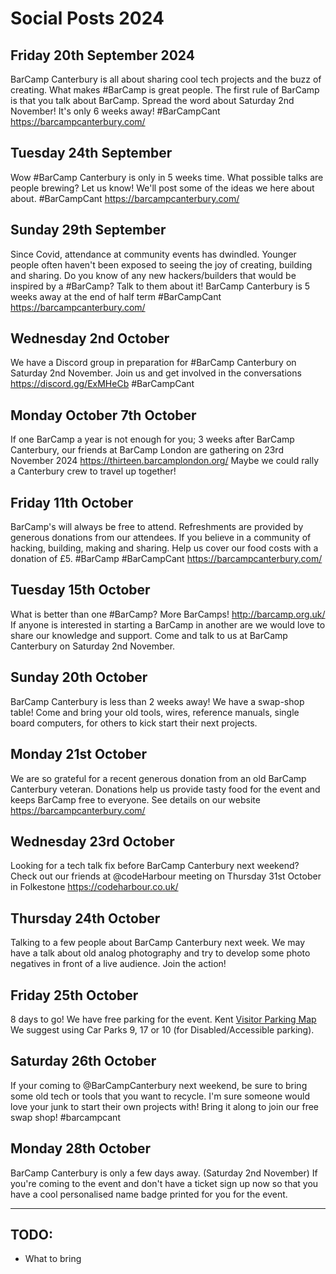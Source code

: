 Social Posts 2024
=================

## Friday 20th September 2024
BarCamp Canterbury is all about sharing cool tech projects and the buzz of creating. 
What makes #BarCamp is great people. 
The first rule of BarCamp is that you talk about BarCamp. 
Spread the word about Saturday 2nd November! It's only 6 weeks away!
#BarCampCant https://barcampcanterbury.com/

## Tuesday 24th September
Wow #BarCamp Canterbury is only in 5 weeks time. 
What possible talks are people brewing? 
Let us know! We'll post some of the ideas we here about about.
#BarCampCant https://barcampcanterbury.com/

## Sunday 29th September
Since Covid, attendance at community events has dwindled. 
Younger people often haven't been exposed to seeing the joy of creating, building and sharing. 
Do you know of any new hackers/builders that would be inspired by a #BarCamp? 
Talk to them about it!
BarCamp Canterbury is 5 weeks away at the end of half term
#BarCampCant https://barcampcanterbury.com/

## Wednesday 2nd October
We have a Discord group in preparation for #BarCamp Canterbury on Saturday 2nd November. 
Join us and get involved in the conversations 
https://discord.gg/ExMHeCb
#BarCampCant

## Monday October 7th October
If one BarCamp a year is not enough for you; 3 weeks after BarCamp Canterbury, our friends at BarCamp London are gathering on 23rd November 2024 https://thirteen.barcamplondon.org/ 
Maybe we could rally a Canterbury crew to travel up together!


## Friday 11th October
BarCamp's will always be free to attend. 
Refreshments are provided by generous donations from our attendees.
If you believe in a community of hacking, building, making and sharing. Help us cover our food costs with a donation of £5.
#BarCamp #BarCampCant https://barcampcanterbury.com/


## Tuesday 15th October
What is better than one #BarCamp? More BarCamps! http://barcamp.org.uk/
If anyone is interested in starting a BarCamp in another are we would love to share our knowledge and support.
Come and talk to us at BarCamp Canterbury on Saturday 2nd November.


## Sunday 20th October
BarCamp Canterbury is less than 2 weeks away!
We have a swap-shop table! Come and bring your old tools, wires, reference manuals, single board computers, for others to kick start their next projects.


## Monday 21st October
We are so grateful for a recent generous donation from an old BarCamp Canterbury veteran.  Donations help us provide tasty food for the event and keeps BarCamp free to everyone. See details on our website https://barcampcanterbury.com/

## Wednesday 23rd October
Looking for a tech talk fix before BarCamp Canterbury next weekend? Check out our friends at @codeHarbour meeting on Thursday 31st October in Folkestone https://codeharbour.co.uk/

## Thursday 24th October
Talking to a few people about BarCamp Canterbury next week. We may have a talk about old analog photography and try to develop some photo negatives in front of a live audience. Join the action!

## Friday 25th October
8 days to go! We have free parking for the event.
Kent <a href="https://media.www.kent.ac.uk/se/5893/visitor-parking-map.pdf">Visitor Parking Map</a>
We suggest using Car Parks 9, 17 or 10 (for Disabled/Accessible parking)</a>.


## Saturday 26th October
If your coming to @BarCampCanterbury next weekend, be sure to bring some old tech or tools that you want to recycle. I'm sure someone would love your junk to start their own projects with! Bring it along to join our free swap shop! #barcampcant


## Monday 28th October
BarCamp Canterbury is only a few days away. (Saturday 2nd November)
If you're coming to the event and don't have a ticket sign up now so that you have a cool personalised name badge printed for you for the event.

---

## TODO:
* What to bring

